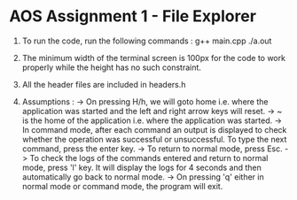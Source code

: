 AOS Assignment 1 - File Explorer
=================================

1. To run the code, run the following commands :
    g++ main.cpp
    ./a.out

2. The minimum width of the terminal screen is 100px for the code to work properly while the height has no such constraint.

3. All the header files are included in headers.h

4. Assumptions :
    -> On pressing H/h, we will goto home i.e. where the application was started and the left and right arrow keys will reset.
    -> ~ is the home of the application i.e. where the application was started.
    -> In command mode, after each command an output is displayed to check whether the operation was successful or unsuccessful. To type the next command, press the enter key.
    -> To return to normal mode, press Esc.
    -> To check the logs of the commands entered and return to normal mode, press 'l' key. It will display the logs for 4 seconds and then automatically go back to normal mode.
    -> On pressing 'q' either in normal mode or command mode, the program will exit. 

